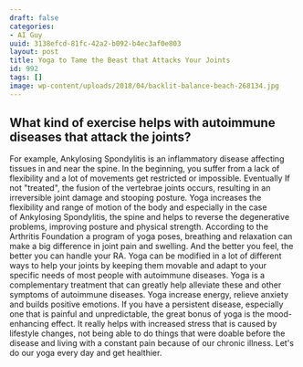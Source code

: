```yaml
---
draft: false
categories:
- AI Guy
uuid: 3138efcd-81fc-42a2-b092-b4ec3af0e803
layout: post
title: Yoga to Tame the Beast that Attacks Your Joints
id: 992
tags: []
image: wp-content/uploads/2018/04/backlit-balance-beach-268134.jpg
---
```


## What kind of exercise helps with autoimmune diseases that attack the joints?
For example, Ankylosing Spondylitis is an inflammatory disease affecting tissues in and near the spine. In the beginning, you suffer from a lack of flexibility and a lot of movements get restricted or impossible.&nbsp;Eventually If not "treated", the fusion of the vertebrae joints occurs, resulting in an irreversible joint damage and stooping posture. Yoga increases the flexibility and range of motion of the body and especially in the case of&nbsp;Ankylosing Spondylitis, the spine and helps to reverse the degenerative problems,&nbsp;improving posture and physical strength. According to the Arthritis Foundation a program of yoga poses, breathing and relaxation can make a big difference in joint pain and swelling. And the better you feel, the better you can handle your RA. Yoga can be modified in a lot of different ways to help your joints by keeping them movable and adapt to your specific needs of most people with autoimmune diseases. Yoga is a complementary treatment that can greatly help alleviate these and other symptoms of autoimmune diseases. Yoga increase energy,&nbsp;relieve anxiety and builds positive emotions. If you have a persistent disease, especially one that is painful and unpredictable, the great bonus&nbsp;of yoga is the mood-enhancing effect. It really helps with increased stress that is caused by lifestyle changes, not being able to do things that were doable before the disease and living with a constant pain because of our chronic illness. Let's do our&nbsp;yoga every day and get healthier.